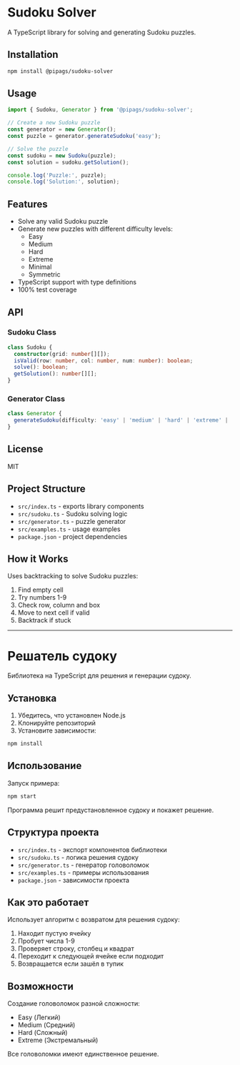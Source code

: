 # Sudoku Solver

A TypeScript library for solving and generating Sudoku puzzles.

## Installation

```bash
npm install @pipags/sudoku-solver
```

## Usage

```typescript
import { Sudoku, Generator } from '@pipags/sudoku-solver';

// Create a new Sudoku puzzle
const generator = new Generator();
const puzzle = generator.generateSudoku('easy');

// Solve the puzzle
const sudoku = new Sudoku(puzzle);
const solution = sudoku.getSolution();

console.log('Puzzle:', puzzle);
console.log('Solution:', solution);
```

## Features

- Solve any valid Sudoku puzzle
- Generate new puzzles with different difficulty levels:
  - Easy
  - Medium
  - Hard
  - Extreme
  - Minimal
  - Symmetric
- TypeScript support with type definitions
- 100% test coverage

## API

### Sudoku Class

```typescript
class Sudoku {
  constructor(grid: number[][]);
  isValid(row: number, col: number, num: number): boolean;
  solve(): boolean;
  getSolution(): number[][];
}
```

### Generator Class

```typescript
class Generator {
  generateSudoku(difficulty: 'easy' | 'medium' | 'hard' | 'extreme' | 'minimal' | 'symmetric'): number[][];
}
```

## License

MIT

## Project Structure

- `src/index.ts` - exports library components
- `src/sudoku.ts` - Sudoku solving logic
- `src/generator.ts` - puzzle generator
- `src/examples.ts` - usage examples
- `package.json` - project dependencies

## How it Works

Uses backtracking to solve Sudoku puzzles:

1. Find empty cell
2. Try numbers 1-9
3. Check row, column and box
4. Move to next cell if valid
5. Backtrack if stuck

---

# Решатель судоку

Библиотека на TypeScript для решения и генерации судоку.

## Установка

1. Убедитесь, что установлен Node.js
2. Клонируйте репозиторий
3. Установите зависимости:
```bash
npm install
```

## Использование

Запуск примера:
```bash
npm start
```

Программа решит предустановленное судоку и покажет решение.

## Структура проекта

- `src/index.ts` - экспорт компонентов библиотеки
- `src/sudoku.ts` - логика решения судоку
- `src/generator.ts` - генератор головоломок
- `src/examples.ts` - примеры использования
- `package.json` - зависимости проекта

## Как это работает

Использует алгоритм с возвратом для решения судоку:

1. Находит пустую ячейку
2. Пробует числа 1-9
3. Проверяет строку, столбец и квадрат
4. Переходит к следующей ячейке если подходит
5. Возвращается если зашёл в тупик

## Возможности

Создание головоломок разной сложности:
- Easy (Легкий)
- Medium (Средний)
- Hard (Сложный)
- Extreme (Экстремальный)

Все головоломки имеют единственное решение. 